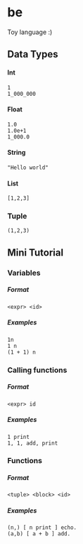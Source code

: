 # be
Toy language :)

## Data Types

#### Int

    1
    1_000_000

#### Float

    1.0
    1.0e+1
    1_000.0

#### String

    "Hello world"

#### List

    [1,2,3]

### Tuple

    (1,2,3)
    

## Mini Tutorial

### Variables

##### Format

    <expr> <id>

##### Examples

    1n
    1 n
    (1 + 1) n


### Calling functions

##### Format

    <expr> id

##### Examples

    1 print
    1, 1, add, print


### Functions

##### Format

    <tuple> <block> <id>

##### Examples

    (n,) [ n print ] echo.
    (a,b) [ a + b ] add.
